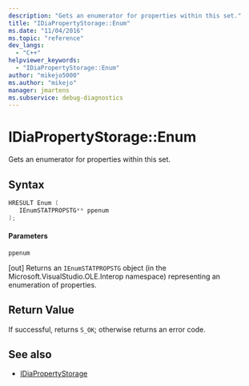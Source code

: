 ```yaml
---
description: "Gets an enumerator for properties within this set."
title: "IDiaPropertyStorage::Enum"
ms.date: "11/04/2016"
ms.topic: "reference"
dev_langs:
  - "C++"
helpviewer_keywords:
  - "IDiaPropertyStorage::Enum"
author: "mikejo5000"
ms.author: "mikejo"
manager: jmartens
ms.subservice: debug-diagnostics
---
```

# IDiaPropertyStorage::Enum

Gets an enumerator for properties within this set.

## Syntax

```C++
HRESULT Enum ( 
   IEnumSTATPROPSTG** ppenum
);
```

#### Parameters
 `ppenum`

[out] Returns an `IEnumSTATPROPSTG` object (in the Microsoft.VisualStudio.OLE.Interop namespace) representing an enumeration of properties.

## Return Value
 If successful, returns `S_OK`; otherwise returns an error code.

## See also
- [IDiaPropertyStorage](../../debugger/debug-interface-access/idiapropertystorage.md)
